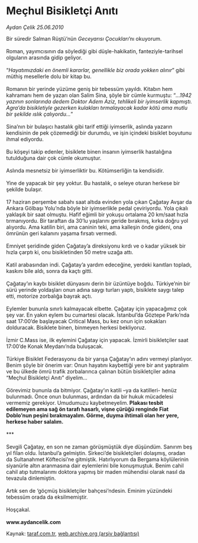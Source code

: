 # Meçhul Bisikletçi Anıtı

*Aydan Çelik 25.06.2010*

<div class="yazi">Bir süredir Salman Rüştü’nün <i>Geceyarısı Çocukları</i>’nı okuyorum. <br/><br/>Roman, yayımcısının da söylediği gibi düşle-hakikatin, fanteziyle-tarihsel olguların arasında gidip geliyor. <br/><br/>“<i>Hayatımızdaki en önemli kararlar, genellikle biz orada yokken alınır</i>” gibi müthiş mesellerle dolu bir kitap bu. <br/><br/>Romanın bir yerinde yüzüme geniş bir tebessüm yayıldı. Kitabın hem kahramanı hem de yazarı olan Salim Sina, şöyle bir cümle kurmuştu: “<i>...1942 yazının sonlarında dedem Doktor Adem Aziz, tehlikeli bir iyimserlik kapmıştı. Agra’da bisikletiyle gezerken kulakları tırmalayacak kadar kötü ama mutlu bir şekilde ıslık çalıyordu...</i>” <br/><br/>Sina’nın bir bulaşıcı hastalık gibi tarif ettiği iyimserlik, aslında yazarın kendisinin de pek çözemediği bir durumdu, ve işin içindeki bisiklet boyutunu ihmal ediyordu. <br/><br/>Bu köşeyi takip edenler, bisiklete binen insanın iyimserlik hastalığına tutulduğuna dair çok cümle okumuştur. <br/><br/>Aslında mesnetsiz bir iyimserliktir bu. Kötümserliğin ta kendisidir. <br/><br/>Yine de yapacak bir şey yoktur. Bu hastalık, o seleye oturan herkese bir şekilde bulaşır. <br/><br/>17 haziran perşembe sabahı saat altıda evinden yola çıkan Çağatay Avşar da Ankara Gölbaşı Yolu’nda böyle bir iyimserlikle pedal çeviriyordu. Yola çıkalı yaklaşık bir saat olmuştu. Hafif eğimli bir yokuşu ortalama 20 km/saat hızla tırmanıyordu. Bir taraftan da 30’lu yaşlarını geride bırakmış, kırka doğru yol alıyordu. Ama katilin biri, ama caninin teki, ama kalleşin önde gideni, ona ömrünün geri kalanını yaşama fırsatı vermedi. <br/><br/>Emniyet şeridinde giden Çağatay’a direksiyonu kırdı ve o kadar yüksek bir hızla çarptı ki, onu bisikletinden 50 metre uzağa attı. <br/><br/>Katil arabasından indi. Çağatay’a yardım edeceğine, yerdeki kanıtları topladı, kaskını bile aldı, sonra da kaçtı gitti. <br/><br/>Çağatay’ın kaybı bisiklet dünyasını derin bir üzüntüye boğdu. Türkiye’nin bir sürü yerinde yoldaşları onun adına saygı turları yaptı, bisiklete saygı talep etti, motorize zorbalığa bayrak açtı. <br/><br/>Eylemler bununla sınırlı kalmayacak elbette. Çağatay için yapacağımız çok şey var. En yakın eylem bu cumartesi olacak. İstanbul’da Göztepe Parkı’nda saat 17:00’de başlayacak Critical Mass, bu kez onun için sokakları dolduracak. Bisiklete binen, binmeyen herkesi bekliyoruz. <br/><br/>İzmir C.Mass ise, ilk eylemini Çağatay için yapacak. İzmirli bisikletçiler saat 17:00’de Konak Meydanı’nda buluşacak. <br/><br/>Türkiye Bisiklet Federasyonu da bir yarışa Çağatay’ın adını vermeyi planlıyor. Benim şöyle bir önerim var: Onun hayatını kaybettiği yere bir anıt yaptıralım ve bu ülkede ömrü trafik zorbalarınca çalınan bütün bisikletçiler adına “Meçhul Bisikletçi Anıtı” diyelim... <br/><br/>Görevimiz bununla da bitmiyor. Çağatay’ın katili –ya da katilleri- henüz bulunmadı. Önce onun bulunması, ardından da bir hukuk mücadelesi vermemiz gerekiyor. Umudumuzu kaybetmeyelim.<b> Plakası tesbit edilemeyen ama sağ ön tarafı hasarlı, vişne çürüğü renginde Fiat Doblo’nun peşini bırakmayalım. Görme, duyma ihtimali olan her yere, herkese haber salalım.</b> <br/><br/>*** <br/><br/>Sevgili Çağatay, en son ne zaman görüşmüştük diye düşündüm. Sanırım beş yıl filan oldu. İstanbul’a gelmiştin. Sirkeci’de bisikletçileri dolaşmış, oradan da Sultanahmet Köftecisi’ne gitmiştik. Hatırlıyorum da Bergama köylülerinin siyanürle altın aranmasına dair eylemlerini bile konuşmuştuk. Benim cahil cahil atıp tutmalarımı doktora yapmış bir maden mühendisi olarak nasıl da tevazula dinlemiştin. <br/><br/>Artık sen de ‘göçmüş bisikletçiler bahçesi’ndesin. Eminim yüzündeki tebessüm orada da eksilmemiştir. <br/><br/>Hoşçakal. <b><br/><br/>www.aydancelik.com</b></div>

Kaynak: [taraf.com.tr](http://www.taraf.com.tr:80/aydan-celik/makale-mechul-bisikletci-aniti.htm), [web.archive.org (arşiv bağlantısı)](http://web.archive.org/web/20100628140414/http://www.taraf.com.tr:80/aydan-celik/makale-mechul-bisikletci-aniti.htm)
